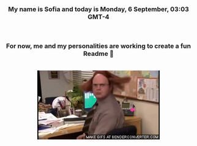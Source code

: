 


<div align="center">
<h3 >My name is Sofia and today is Monday, 6 September, 03:03 GMT-4</h3><br>
<h3 >For now, me and my personalities are working to create a fun Readme 👋
</h3><br>
<img src='img/dwight.gif' alt='working...'/>
</div>
